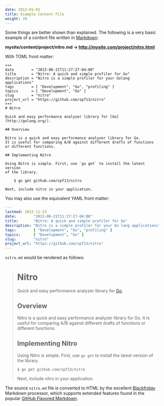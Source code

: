 ```yaml
---
date: 2013-01-01
title: Example Content File
weight: 70
---
```


Some things are better shown than explained. The following is a very basic example of a content file written in [Markdown](https://help.github.com/articles/github-flavored-markdown/):

**mysite/content/project/nitro.md → http://mysite.com/project/nitro.html**

With TOML front matter:

<pre><code class="language-toml">+++
date        = "2013-06-21T11:27:27-04:00"
title       = "Nitro: A quick and simple profiler for Go"
description = "Nitro is a simple profiler for your Golang applications"
tags        = [ "Development", "Go", "profiling" ]
topics      = [ "Development", "Go" ]
slug        = "nitro"
project_url = "https://github.com/spf13/nitro"
+++
</code><code class="language-markdown"># Nitro

Quick and easy performance analyzer library for [Go](http://golang.org/).

## Overview

Nitro is a quick and easy performance analyzer library for Go.
It is useful for comparing A/B against different drafts of functions
or different functions.

## Implementing Nitro

Using Nitro is simple. First, use `go get` to install the latest version
of the library.

    $ go get github.com/spf13/nitro

Next, include nitro in your application.
</code></pre>

You may also use the equivalent YAML front matter:

```yaml
---
lastmod: 2015-12-23
date:        "2013-06-21T11:27:27-04:00"
title:       "Nitro: A quick and simple profiler for Go"
description: "Nitro is a simple profiler for your Go lang applications"
tags:        [ "Development", "Go", "profiling" ]
topics:      [ "Development", "Go" ]
slug:        "nitro"
project_url: "https://github.com/spf13/nitro"
---
```

`nitro.md` would be rendered as follows:

> # Nitro
>
> Quick and easy performance analyzer library for [Go](http://golang.org/).
>
> ## Overview
>
> Nitro is a quick and easy performance analyzer library for Go.
> It is useful for comparing A/B against different drafts of functions
> or different functions.
>
> ## Implementing Nitro
>
> Using Nitro is simple. First, use `go get` to install the latest version
> of the library.
>
>     $ go get github.com/spf13/nitro
>
> Next, include nitro in your application.

The source `nitro.md` file is converted to HTML by the excellent
[Blackfriday](https://github.com/russross/blackfriday) Markdown processor,
which supports extended features found in the popular
[GitHub Flavored Markdown](https://help.github.com/articles/github-flavored-markdown/).
